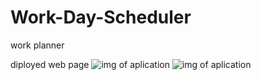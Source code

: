 # Work-Day-Scheduler
work planner 

diployed web page 
<img src="./2022-06-21 (1).png" alt="img of aplication">
<img src="./2022-06-21.png" alt="img of aplication ">